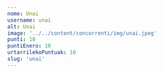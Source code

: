 ```yaml
---
nome: Unai
username: unai
alt: Unai
image: '../../content/concorrenti/img/unai.jpeg'
punti: 10
puntiEnero: 10
urtarrilekoPuntuak: 10
slug: 'unai'
---
```

